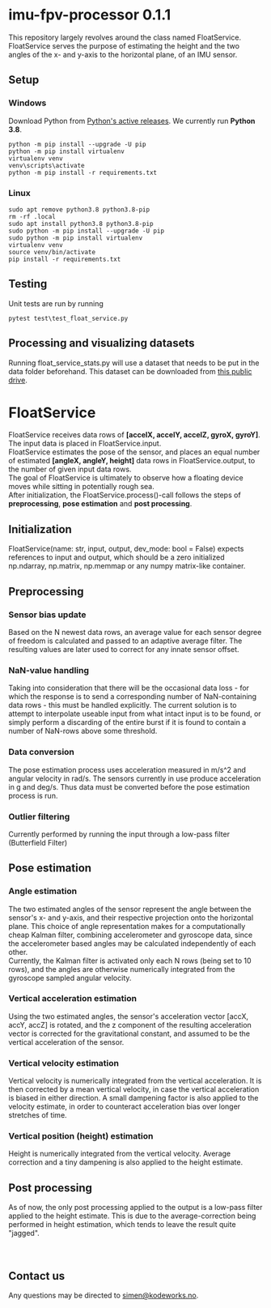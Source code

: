 # imu-fpv-processor 0.1.1

This repository largely revolves around the class named FloatService. FloatService serves the purpose of estimating the
height and the two angles of the x- and y-axis to the horizontal plane, of an IMU sensor.<br>


## Setup

### Windows
Download Python from [Python's active releases](https://www.python.org/downloads/). We currently run **Python 3.8**.

`python -m pip install --upgrade -U pip`<br>
`python -m pip install virtualenv`<br>
`virtualenv venv`<br>
`venv\scripts\activate`<br>
`python -m pip install -r requirements.txt`<br>

### Linux
`sudo apt remove python3.8 python3.8-pip`<br>
`rm -rf .local`<br>
`sudo apt install python3.8 python3.8-pip`<br>
`sudo python -m pip install --upgrade -U pip`<br>
`sudo python -m pip install virtualenv`<br>
`virtualenv venv`<br>
`source venv/bin/activate`<br>
`pip install -r requirements.txt`<br>

## Testing
Unit tests are run by running  

`pytest test\test_float_service.py`

## Processing and visualizing datasets
Running float_service_stats.py will use a dataset that needs to be put in the data folder beforehand. This dataset can
be downloaded from 
[this public drive](https://drive.google.com/drive/folders/1qK7dj_Xnk2Dm116jCTDztkMFMz2Flqn7?usp=sharing).
<br>

# FloatService
FloatService receives data rows of **[accelX, accelY, accelZ, gyroX, gyroY]**. The input data is placed in 
FloatService.input.<br>
FloatService estimates the pose of the sensor, and places an equal number of estimated **[angleX, angleY, height]** data
rows in FloatService.output, to the number of given input data rows.<br>
The goal of FloatService is ultimately to observe how a floating device moves while sitting in potentially rough
sea.<br>
After initialization, the FloatService.process()-call follows the steps of **preprocessing**, **pose estimation** and
**post processing**.

## Initialization
FloatService(name: str, input, output, dev_mode: bool = False) expects references to input and output, which should be
a zero initialized np.ndarray, np.matrix, np.memmap or any numpy matrix-like container.

## Preprocessing
### Sensor bias update
Based on the N newest data rows, an average value for each sensor degree of freedom is calculated and passed to an
adaptive average filter. The resulting values are later used to correct for any innate sensor offset.

### NaN-value handling
Taking into consideration that there will be the occasional data loss - for which the response is to send a
corresponding number of NaN-containing data rows - this must be handled explicitly. The current solution is to attempt
to interpolate useable input from what intact input is to be found, or simply perform a discarding of the entire burst
if it is found to contain a number of NaN-rows above some threshold.

### Data conversion
The pose estimation process uses acceleration measured in m/s^2 and angular velocity in rad/s. The sensors currently in
use produce acceleration in g and deg/s. Thus data must be converted before the pose estimation process is run.

### Outlier filtering
Currently performed by running the input through a low-pass filter (Butterfield Filter)

## Pose estimation
### Angle estimation
The two estimated angles of the sensor represent the angle between the sensor's x- and y-axis, and their respective
projection onto the horizontal plane. This choice of angle representation makes for a computationally cheap Kalman
filter, combining accelerometer and gyroscope data, since the accelerometer based angles may be calculated
independently of each other.<br>
Currently, the Kalman filter is activated only each N rows (being set to 10 rows), and the angles are otherwise
numerically integrated from the gyroscope sampled angular velocity.

### Vertical acceleration estimation
Using the two estimated angles, the sensor's acceleration vector [accX, accY, accZ] is rotated, and the z component of
the resulting acceleration vector is corrected for the gravitational constant, and assumed to be the vertical
acceleration of the sensor.

### Vertical velocity estimation
Vertical velocity is numerically integrated from the vertical acceleration. It is then corrected by a mean vertical
velocity, in case the vertical acceleration is biased in either direction. A small dampening factor is also applied to 
the velocity estimate, in order to counteract acceleration bias over longer stretches of time.

### Vertical position (height) estimation
Height is numerically integrated from the vertical velocity. Average correction and a tiny dampening is also applied to
the height estimate.

## Post processing
As of now, the only post processing applied to the output is a low-pass filter applied to the height estimate. This is
due to the average-correction being performed in height estimation, which tends to leave the result quite "jagged".
<br>
<br>
<br>

## Contact us ##
Any questions may be directed to [simen@kodeworks.no](mailto:simen@kodeworks.no).
